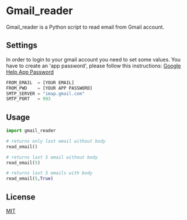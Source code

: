 # Gmail_reader

Gmail_reader is a Python script to read email from Gmail account.

## Settings
In order to login to your gmail account you need to set some values.
You have to create an 'app password', please follow this instructions: [Google Help App Password](https://support.google.com/accounts/answer/185833?hl=en)
```python
FROM_EMAIL  = [YOUR EMAIL]
FROM_PWD    = [YOUR APP PASSWORD]
SMTP_SERVER = "imap.gmail.com"
SMTP_PORT   = 993
```


## Usage

```python
import gmail_reader

# returns only last email without body
read_email()

# returns last 5 email without body
read_email(5)

# returns last 5 emails with body
read_email(5,True)
```


## License
[MIT](https://choosealicense.com/licenses/mit/)